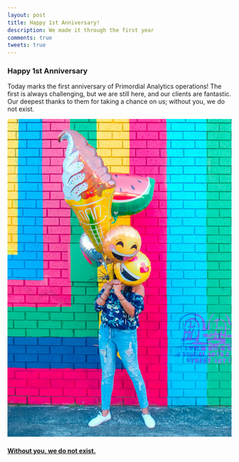 ```yaml
---
layout: post
title: Happy 1st Anniversary!
description: We made it through the first year
comments: true
tweets: true
---
```


### Happy 1st Anniversary

Today marks the first anniversary of Primordial Analytics operations! The first is always challenging, but we are still here, and our clients are fantastic. Our deepest thanks to them for taking a chance on us; without you, we do not exist.

<div class="col-lg-12 playful">
<a data-fancybox="gallery"
	href="/img/anniversay-1.jpg"
	data-options='{
	     "caption": "Photo by <a href="https://unsplash.com/@lidyanada?utm_source=unsplash&utm_medium=referral&utm_content=creditCopyText">Lidya Nada</a> on <a href="https://unsplash.com/s/photos/celebration?utm_source=unsplash&utm_medium=referral&utm_content=creditCopyText">Unsplash</a>",
	     "buttons": ["zoom", "share", "fullScreen", "download", "close"]
	     }'
>
	<blog-figure class="softeffect">
   <img class="img-responsive border" src="/img/anniversay-1.jpg" alt="Happy Sofia">
	<figcaption>
	   <h4>Without you, we do not exist.</h4>
	</figcaption>
   </blog-figure>
</a>
</div>
